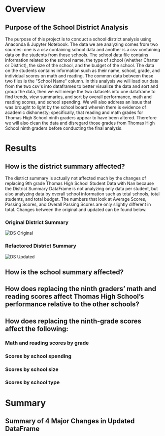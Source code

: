 # Overview 
## Purpose of the School District Analysis
The purpose of this project is to conduct a school district analysis using Anaconda &amp; Jupyter Notebook. The data we are analyzing comes from two sources: one is a csv containing school data and another is a csv containing data on the students from those schools. The school data file contains information related to the school name, the type of school (whether Charter or District), the size of the school, and the budget of the school. The data on the students contains information such as their name, school, grade, and individual scores on math and reading. The common data between these two files is the "School Name" column. In this analysis we will load our data from the two csv's into dataframes to better visualize the data and sort and group the data, then we will merge the two datasets into one dataframe to find trends, view summaries, and sort by overall performance, math and reading scores, and school spending. We will also address an issue that was brought to light by the school board wherein there is evidence of academic dishonesty; specifically, that reading and math grades for Thomas High School ninth graders appear to have been altered. Therefore we will also clean the data and disregard those grades from Thomas High School ninth graders before conducting the final analysis. 

# Results
## How is the district summary affected?
The district summary is actually not affected much by the changes of replacing 9th grade Thomas High School Student Data with Nan because the District Summary DataFrame is not analyzing only data per student, but also analyzing data by overall school information such as total schools, total students, and total budget. The numbers that look at Average Scores, Passing Scores, and Overall Passing Scores are only slightly different in total. Changes between the original and updated can be found below. 
### Original District Summary
![DS Original](https://user-images.githubusercontent.com/73972332/102035199-a9d8f200-3d74-11eb-8d20-82d0dbb06cc6.png)
### Refactored District Summary
![DS Updated](https://user-images.githubusercontent.com/73972332/102041632-d09f2480-3d84-11eb-88d3-dc60716dbb1c.png)
## How is the school summary affected?
## How does replacing the ninth graders’ math and reading scores affect Thomas High School’s performance relative to the other schools?
## How does replacing the ninth-grade scores affect the following: 
### Math and reading scores by grade
### Scores by school spending
### Scores by school size
### Scores by school type

# Summary
## Summary of 4 Major Changes in Updated DataFrame
